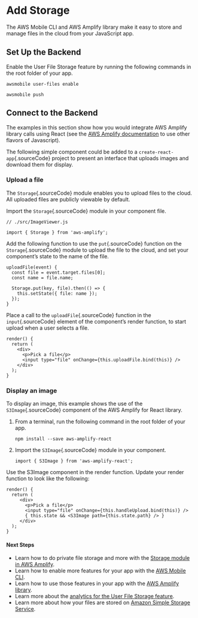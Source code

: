 Add Storage
===========

The AWS Mobile CLI and AWS Amplify library make it easy to store and
manage files in the cloud from your JavaScript app.

Set Up the Backend
------------------

Enable the User File Storage feature by running the following commands
in the root folder of your app.

``` {.sourceCode .bash}
awsmobile user-files enable

awsmobile push
```

Connect to the Backend
----------------------

The examples in this section show how you would integrate AWS Amplify
library calls using React (see the [AWS Amplify
documentation](https://aws.github.io/aws-amplify) to use other flavors
of Javascript).

The following simple component could be added to a
`create-react-app`{.sourceCode} project to present an interface that
uploads images and download them for display.

### Upload a file

The `Storage`{.sourceCode} module enables you to upload files to the
cloud. All uploaded files are publicly viewable by default.

Import the `Storage`{.sourceCode} module in your component file.

``` {.sourceCode .javascript}
// ./src/ImageViewer.js

import { Storage } from 'aws-amplify';
```

Add the following function to use the `put`{.sourceCode} function on the
`Storage`{.sourceCode} module to upload the file to the cloud, and set
your component’s state to the name of the file.

``` {.sourceCode .javascript}
uploadFile(event) {
  const file = event.target.files[0];
  const name = file.name;

  Storage.put(key, file).then(() => {
    this.setState({ file: name });
  });
}
```

Place a call to the `uploadFile`{.sourceCode} function in the
`input`{.sourceCode} element of the component’s render function, to
start upload when a user selects a file.

``` {.sourceCode .javascript}
render() {
  return (
    <div>
      <p>Pick a file</p>
      <input type="file" onChange={this.uploadFile.bind(this)} />
    </div>
  );
}
```

### Display an image

To display an image, this example shows the use of the
`S3Image`{.sourceCode} component of the AWS Amplify for React library.

1.  From a terminal, run the following command in the root folder of
    your app.

    ``` {.sourceCode .bash}
    npm install --save aws-amplify-react
    ```

2.  Import the `S3Image`{.sourceCode} module in your component.

    ``` {.sourceCode .javascript}
    import { S3Image } from 'aws-amplify-react';
    ```

Use the S3Image component in the render function. Update your render
function to look like the following:

``` {.sourceCode .javascript}
render() {
  return (
     <div>
       <p>Pick a file</p>
       <input type="file" onChange={this.handleUpload.bind(this)} />
       { this.state && <S3Image path={this.state.path} /> }
     </div>
  );
}
```

#### Next Steps

-   Learn how to do private file storage and more with the [Storage
    module in AWS
    Amplify](https://aws.github.io/aws-amplify/media/developer_guide.html).
-   Learn how to enable more features for your app with the [AWS Mobile
    CLI](https://aws.github.io/aws-amplify).
-   Learn how to use those features in your app with the [AWS Amplify
    library](https://aws.github.io/aws-amplify).
-   Learn more about the [analytics for the User File Storage
    feature](https://alpha-docs-aws.amazon.com/pinpoint/latest/developerguide/welcome.html).
-   Learn more about how your files are stored on [Amazon Simple Storage
    Service](https://aws.amazon.com/documentation/s3/).

